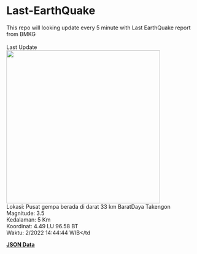 # Last-EarthQuake
This repo will looking update every 5 minute with Last EarthQuake report from BMKG
<br>
<br>
Last Update
<br>
<img src="https://ews.bmkg.go.id/TEWS/data/20221204144444.mmi.jpg" width="400"/>
<br>
Lokasi: Pusat gempa berada di darat 33 km BaratDaya Takengon <br>
Magnitude: 3.5 <br>
Kedalaman: 5 Km <br>
Koordinat: 4.49 LU 96.58 BT <br>
Waktu: 2/2022 14:44:44 WIB</td <br>

<a href="./data/data.json">**JSON Data**</a>
